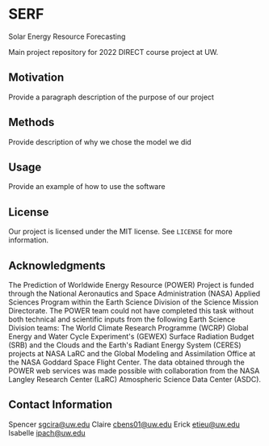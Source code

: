# SERF
Solar Energy Resource Forecasting

Main project repository for 2022 DIRECT course project at UW.

## Motivation
Provide a paragraph description of the purpose of our project

## Methods
Provide description of why we chose the model we did 

## Usage
Provide an example of how to use the software

## License 
Our project is licensed under the MIT license. See ``LICENSE`` for more information.

## Acknowledgments
The Prediction of Worldwide Energy Resource (POWER) Project is funded through the National Aeronautics and Space Administration (NASA) Applied Sciences Program within the Earth Science Division of the Science Mission Directorate. The POWER team could not have completed this task without both technical and scientific inputs from the following Earth Science Division teams: The World Climate Research Programme (WCRP) Global Energy and Water Cycle Experiment's (GEWEX) Surface Radiation Budget (SRB) and the Clouds and the Earth's Radiant Energy System (CERES) projects at NASA LaRC and the Global Modeling and Assimilation Office at the NASA Goddard Space Flight Center. The data obtained through the POWER web services was made possible with collaboration from the NASA Langley Research Center (LaRC) Atmospheric Science Data Center (ASDC).

## Contact Information
Spencer sgcira@uw.edu
Claire cbens01@uw.edu
Erick etieu@uw.edu
Isabelle ipach@uw.edu
